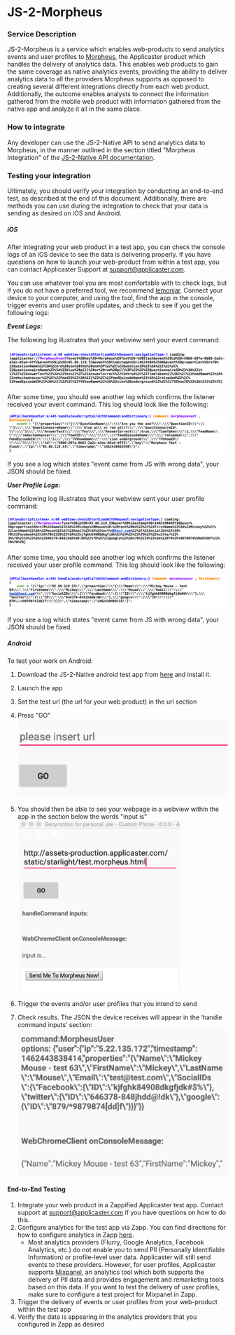 # JS-2-Morpheus

### Service Description

JS-2-Morpheus is a service which enables web-products to send analytics events and user profiles to [Morpheus](http://developer.applicaster.com/docs/internal/morpheus_release_notes), the Applicaster product which handles the delivery of analytics data. This enables web products to gain the same coverage as native analytics events, providing the ability to deliver analytics data to all the providers Morpheus supports as opposed to creating several different integrations directly from each web product. Additionally, the outcome enables analysts to connect the information gathered from the mobile web product with information gathered from the native app and analyze it all in the same place.

### How to integrate

Any developer can use the JS-2-Native API to send analytics data to Morpheus, in the manner outlined in the section titled "Morpheus Integration" of the [JS-2-Native API documentation](http://developer.applicaster.com/docs/public/js2native).

### Testing your integration

Ultimately, you should verify your integration by conducting an end-to-end test, as described at the end of this document. Additionally, there are methods you can use during the integration to check that your data is sending as desired on iOS and Android.

##### iOS

After integrating your web product in a test app, you can check the console logs of an iOS device to see the data is delivering properly. If you have questions on how to launch your web-product from within a test app, you can contact Applicaster Support at support@applicaster.com. 

You can use whatever tool you are most comfortable with to check logs, but if you do not have a preferred tool, we recommend [lemonjar](http://lemonjar.com/iosconsole/). Connect your device to your computer, and using the tool, find the app in the console, trigger events and user profile updates, and check to see if you get the following logs:


***Event Logs:***

The following log illustrates that your webview sent your event command:

![ios-eventlog-1](./ios-eventlog-1.png)

After some time, you should see another log which confirms the listener received your event command. This log should look like the following:

![ios-eventlog-2](./ios-eventlog-2.png)

If you see a log which states "event came from JS with wrong data", your JSON should be fixed.

***User Profile Logs:***

The following log illustrates that your webview sent your user profile command:

![ios-userlog-1](./ios-userlog-1.png)

After some time, you should see another log which confirms the listener received your user profile command. This log should look like the following:

![ios-userlog-2](./ios-userlog-2.png)

If you see a log which states "event came from JS with wrong data", your JSON should be fixed.

##### Android

To test your work on Android:
1. Download the JS-2-Native android test app from [here](https://drive.google.com/file/d/0B7vFqC6jIBcYamdUT1p0N1Y5aU0/view) and install it.
2. Launch the app
3. Set the test url (the url for your web product) in the url section
4. Press "GO" 
![android-ss1](./android-ss1.png)

5. You should then be able to see your webpage in a webview within the app in the section below the words "input is"
![android-ss2](./android-ss2.png) 

6. Trigger the events and/or user profiles that you intend to send
7. Check results. The JSON the device receives will appear in the ‘handle command inputs’ section:
![android-ss3](./android-ss3.png)


#### End-to-End Testing

1. Integrate your web product in a Zappified Applicaster test app. Contact support at support@applicaster.com if you have questions on how to do this.
2. Configure analytics for the test app via Zapp. You can find directions for how to configure analytics in Zapp [here](https://applicaster.zendesk.com/hc/en-us/articles/206419186).
    * Most analytics providers (Flurry, Google Analytics, Facebook Analytics, etc.) do not enable you to send PII (Personally Identifiable Information) or profile-level user data. Applicaster will still send events to these providers. However, for user profiles, Applicaster supports [Mixpanel](https://mixpanel.com/), an analytics tool which both supports the delivery of PII data and provides engagement and remarketing tools based on this data. If you want to test the delivery of user profiles, make sure to configure a test project for Mixpanel in Zapp. 
3. Trigger the delivery of events or user profiles from your web-product within the test app
4. Verify the data is appearing in the analytics providers that you configured in Zapp as desired



